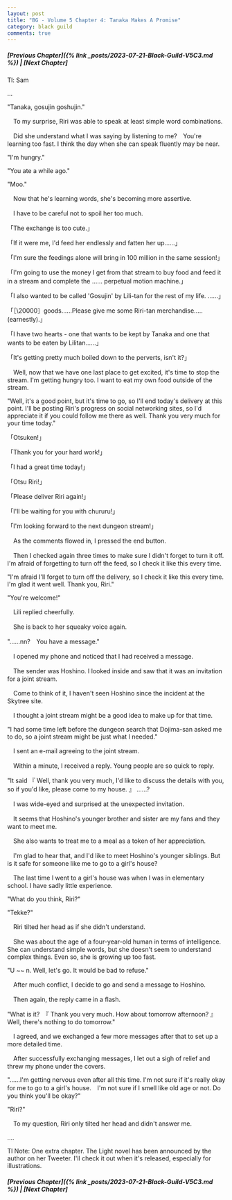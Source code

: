 ```yaml
---
layout: post
title: "BG - Volume 5 Chapter 4: Tanaka Makes A Promise"
category: black guild
comments: true
---
```


##### [Previous Chapter]({% link _posts/2023-07-21-Black-Guild-V5C3.md %}) \| [Next Chapter]



Tl: Sam

…


"Tanaka, gosujin goshujin."



　To my surprise, Riri was able to speak at least simple word combinations.

　Did she understand what I was saying by listening to me?　You're learning too fast. I think the day when she can speak fluently may be near.
<!--more-->



"I'm hungry."

"You ate a while ago."

"Moo."



　Now that he's learning words, she's becoming more assertive.

　I have to be careful not to spoil her too much.



「The exchange is too cute.」

「If it were me, I'd feed her endlessly and fatten her up......」

「I'm sure the feedings alone will bring in 100 million in the same session!」

「I'm going to use the money I get from that stream to buy food and feed it in a stream and complete the ...... perpetual motion machine.」

「I also wanted to be called 'Gosujin' by Lili-tan for the rest of my life. ......」

「［\20000］goods......Please give me some Riri-tan merchandise.....(earnestly).」

「I have two hearts - one that wants to be kept by Tanaka and one that wants to be eaten by Lilitan......」

「It's getting pretty much boiled down to the perverts, isn't it?」



　Well, now that we have one last place to get excited, it's time to stop the stream. I'm getting hungry too. I want to eat my own food outside of the stream.



"Well, it's a good point, but it's time to go, so I'll end today's delivery at this point. I'll be posting Riri's progress on social networking sites, so I'd appreciate it if you could follow me there as well. Thank you very much for your time today."



「Otsuken!」

「Thank you for your hard work!」

「I had a great time today!」

「Otsu Riri!」

「Please deliver Riri again!」

「I'll be waiting for you with chururu!」

「I'm looking forward to the next dungeon stream!」



　As the comments flowed in, I pressed the end button.

　Then I checked again three times to make sure I didn't forget to turn it off. I'm afraid of forgetting to turn off the feed, so I check it like this every time.



"I'm afraid I'll forget to turn off the delivery, so I check it like this every time. I'm glad it went well. Thank you, Riri."

"You're welcome!"



　Lili replied cheerfully.

　She is back to her squeaky voice again.



"......nn?　You have a message."



　I opened my phone and noticed that I had received a message.

　The sender was Hoshino. I looked inside and saw that it was an invitation for a joint stream.



　Come to think of it, I haven't seen Hoshino since the incident at the Skytree site.

　I thought a joint stream might be a good idea to make up for that time.



"I had some time left before the dungeon search that Dojima-san asked me to do, so a joint stream might be just what I needed."



　I sent an e-mail agreeing to the joint stream.

　Within a minute, I received a reply. Young people are so quick to reply.



 "It said 『 Well, thank you very much, I'd like to discuss the details with you, so if you'd like, please come to my house. 』 ......?



　I was wide-eyed and surprised at the unexpected invitation.

　It seems that Hoshino's younger brother and sister are my fans and they want to meet me.



　She also wants to treat me to a meal as a token of her appreciation.

　I'm glad to hear that, and I'd like to meet Hoshino's younger siblings. But is it safe for someone like me to go to a girl's house?



　The last time I went to a girl's house was when I was in elementary school. I have sadly little experience.



"What do you think, Riri?"

"Tekke?"



　Riri tilted her head as if she didn't understand.

　She was about the age of a four-year-old human in terms of intelligence.　She can understand simple words, but she doesn't seem to understand complex things. Even so, she is growing up too fast.



"U ~~ n.  Well, let's go. It would be bad to refuse."



　After much conflict, I decide to go and send a message to Hoshino.

　Then again, the reply came in a flash.



"What is it?　『 Thank you very much. How about tomorrow afternoon? 』 Well, there's nothing to do tomorrow."



　I agreed, and we exchanged a few more messages after that to set up a more detailed time.

　After successfully exchanging messages, I let out a sigh of relief and threw my phone under the covers.



"......I'm getting nervous even after all this time. I'm not sure if it's really okay for me to go to a girl's house.　I'm not sure if I smell like old age or not. Do you think you'll be okay?"

"Riri?"



　To my question, Riri only tilted her head and didn't answer me.



....

Tl Note: One extra chapter. The Light novel has been announced by the author on her Tweeter. I'll check it out when it's released, especially for illustrations.



##### [Previous Chapter]({% link _posts/2023-07-21-Black-Guild-V5C3.md %}) \| [Next Chapter]
